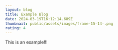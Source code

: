 ```yaml
---
layout: blog
title: Example Blog
date: 2024-03-19T16:12:14.689Z
thumbnail: public/assets/images/frame-15-14-.png
rating: 4
---
```

This is an example!!!
